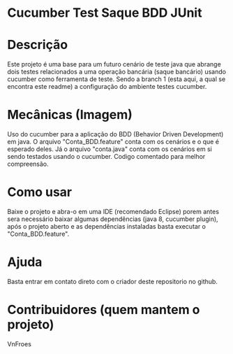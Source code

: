 # Cucumber Test Saque BDD JUnit
# Descrição
  Este projeto é uma base para um futuro cenário de teste java que abrange dois testes relacionados a uma operação bancária (saque bancário) usando cucumber como ferramenta de teste. Sendo a branch 1 (esta aqui, a qual se encontra este readme) a configuração do ambiente testes cucumber.
# Mecânicas (Imagem)
  Uso do cucumber para a aplicação do BDD (Behavior Driven Development) em java. O arquivo "Conta_BDD.feature" conta com os cenários e o que é esperado deles. Já o arquivo "conta.java" conta com os cenários em si sendo testados usando o cucumber. Codigo comentado para melhor compreensão.
# Como usar
  Baixe o projeto e abra-o em uma IDE (recomendado Eclipse) porem antes sera necessário baixar algumas dependências (java 8, cucumber plugin), após o projeto       aberto e as dependências instaladas basta executar o "Conta_BDD.feature".
# Ajuda
  Basta entrar em contato direto com o criador deste repositorio no github.
# Contribuidores (quem mantem o projeto)
  VnFroes
